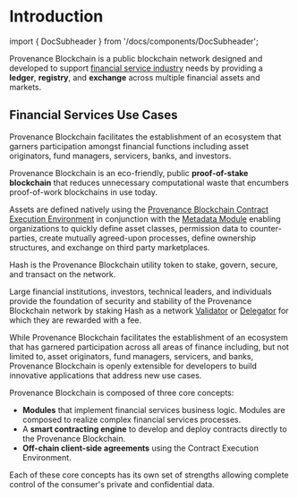 # Introduction

import { DocSubheader } from '/docs/components/DocSubheader';

<DocSubheader text="Public blockchain network for ledger, registry, and exchange of financial assets."/>

Provenance Blockchain is a public blockchain network designed and developed to support [financial service industry](../../ecosystem/financial-services-blockchain/) needs by providing a **ledger**, **registry**, and **exchange** across multiple financial assets and markets.

## Financial Services Use Cases

Provenance Blockchain facilitates the establishment of an ecosystem that garners participation amongst financial functions including asset originators, fund managers, servicers, banks, and investors.

Provenance Blockchain is an eco-friendly, public **proof-of-stake blockchain** that reduces unnecessary computational waste that encumbers proof-of-work blockchains in use today.

Assets are defined natively using the [Provenance Blockchain Contract Execution Environment](../../p8e/overview/) in conjunction with the [Metadata Module](/docs/sdk/metadata) enabling organizations to quickly define asset classes, permission data to counter-parties, create mutually agreed-upon processes, define ownership structures, and exchange on third party marketplaces.

Hash is the Provenance Blockchain utility token to stake, govern, secure, and transact on the network.

Large financial institutions, investors, technical leaders, and individuals provide the foundation of security and stability of the Provenance Blockchain network by staking Hash as a network [Validator](../../ecosystem/community/validator.md) or [Delegator](../../ecosystem/community/delegator.md) for which they are rewarded with a fee.

While Provenance Blockchain facilitates the establishment of an ecosystem that has garnered participation across all areas of finance including, but not limited to, asset originators, fund managers, servicers, and banks, Provenance Blockchain is openly extensible for developers to build innovative applications that address new use cases.

Provenance Blockchain is composed of three core concepts:

- **Modules** that implement financial services business logic. Modules are composed to realize complex financial services processes.
- A **smart contracting engine** to develop and deploy contracts directly to the Provenance Blockchain.
- **Off-chain client-side agreements** using the Contract Execution Environment.

Each of these core concepts has its own set of strengths allowing complete control of the consumer's private and confidential data.
